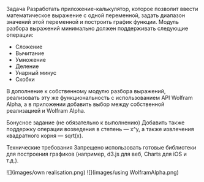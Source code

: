Задача
Разработать приложение-калькулятор, которое позволит ввести математическое выражение с одной переменной, задать диапазон значений этой переменной и построить график функции.
Модуль разбора выражений минимально должен поддерживать следующие операции:
* Сложение
* Вычитание
* Умножение
* Деление
* Унарный минус
* Скобки

В дополнение к собственному модулю разбора выражений, реализовать эту
же функциональность с использованием API Wolfram Alpha, а в приложении
добавить выбор между собственной реализацией и Wolfram Alpha.

Бонусное задание (не обязательно к выполнению)
Добавить также поддержку операции возведения в степень — x^y, а также извлечения квадратного корня — sqrt(x).

Технические требования
Запрещено использовать готовые библиотеки для построения графиков (например, d3.js для веб, Charts для iOS и т.д.).

![](images/own realisation.png)    ![](images/using WolframAlpha.png)  
